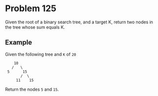 # Problem 125

Given the root of a binary search tree, and a target K, return two nodes in the tree whose sum equals K.

## Example

Given the following tree and `K` of `20`

```text
    10
   /   \
 5      15
       /  \
     11    15
```

Return the nodes `5` and `15`.
